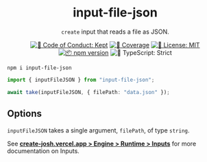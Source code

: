 <h1 align="center">input-file-json</h1>

<p align="center"><code>create</code> input that reads a file as JSON.</p>

<p align="center">
	<a href="https://github.com/JoshuaKGoldberg/input-file-json/blob/main/.github/CODE_OF_CONDUCT.md" target="_blank"><img alt="🤝 Code of Conduct: Kept" src="https://img.shields.io/badge/%F0%9F%A4%9D_code_of_conduct-kept-21bb42" /></a>
	<a href="https://codecov.io/gh/JoshuaKGoldberg/input-file-json" target="_blank"><img alt="🧪 Coverage" src="https://img.shields.io/codecov/c/github/JoshuaKGoldberg/input-file-json?label=%F0%9F%A7%AA%20coverage" /></a>
	<a href="https://github.com/JoshuaKGoldberg/input-file-json/blob/main/LICENSE.md" target="_blank"><img alt="📝 License: MIT" src="https://img.shields.io/badge/%F0%9F%93%9D_license-MIT-21bb42.svg"></a>
	<a href="http://npmjs.com/package/input-file-json"><img alt="📦 npm version" src="https://img.shields.io/npm/v/input-file-json?color=21bb42&label=%F0%9F%93%A6%20npm" /></a>
	<img alt="💪 TypeScript: Strict" src="https://img.shields.io/badge/%F0%9F%92%AA_typescript-strict-21bb42.svg" />
</p>

```shell
npm i input-file-json
```

```ts
import { inputFileJSON } from "input-file-json";

await take(inputFileJSON, { filePath: "data.json" });
```

## Options

`inputFileJSON` takes a single argument, `filePath`, of type `string`.

See **[create-josh.vercel.app > Engine > Runtime > Inputs](https://create-josh.vercel.app/engine/runtime/inputs)** for more documentation on Inputs.
